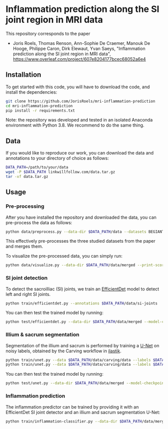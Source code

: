 # Inflammation prediction along the SI joint region in MRI data

This repository corresponds to the paper 
- Joris Roels, Thomas Renson, Ann-Sophie De Craemer, Manouk De Hooge, Philippe Caron, Dirk Elewaut, Yvan Saeys, 
  "Inflammation prediction along the SI joint region in MRI data", https://www.overleaf.com/project/607e8204177bcec68052a6e4
  
## Installation

To get started with this code, you will have to download the code, and install the dependencies: 
```bash
git clone https://github.com/JorisRoels/mri-inflammation-prediction
cd mri-inflammation-prediction
pip install -r requirements.txt
```

Note: the repository was developed and tested in an isolated Anaconda environment with Python 3.8. We recommend to do the same thing. 

## Data

If you would like to reproduce our work, you can download the data and annotations to your directory of choice as follows: 
```bash
DATA_PATH=/path/to/your/data
wget -P $DATA_PATH linkwillfollow.com/data.tar.gz
tar -xf data.tar.gz
```

## Usage

### Pre-processing

After you have installed the repository and downloaded the data, you can pre-process the data as follows:
```bash
python data/preprocess.py --data-dir $DATA_PATH/data --datasets BEGIANT,HEALTHY_CONTROLS,POPAS --merge
```
This effectively pre-processes the three studied datasets from the paper and merges them. 

To visualize the pre-processed data, you can simply run: 
```bash
python data/visualize.py --data-dir $DATA_PATH/data/merged --print-scores
```

### SI joint detection
To detect the sacroilliac (SI) joints, we train an [EfficientDet](https://openaccess.thecvf.com/content_CVPR_2020/html/Tan_EfficientDet_Scalable_and_Efficient_Object_Detection_CVPR_2020_paper.html) model to detect left and right SI joints. 
```bash
python train/efficientdet.py --annotations $DATA_PATH/data/si-joints
```

You can then test the trained model by running: 
```bash
python test/efficientdet.py --data-dir $DATA_PATH/data/merged --model-checkpoint train/logs/efficientdet/final-model.ckpt
```

### Illium & sacrum segmentation
Segmentation of the illium and sacrum is performed by training a [U-Net](https://lmb.informatik.uni-freiburg.de/people/ronneber/u-net/) on noisy labels, obtained by the Carving workflow in [ilastik](https://www.ilastik.org/). 
```bash
python train/unet.py --data $DATA_PATH/data/carving/data --labels $DATA_PATH/data/carving/labels_illium --mode illium
python train/unet.py --data $DATA_PATH/data/carving/data --labels $DATA_PATH/data/carving/labels_sacrum --mode sacrum
```

You can then test the trained model by running: 
```bash
python test/unet.py --data-dir $DATA_PATH/data/merged --model-checkpoint-illium train/logs/unet/illium/final-model.ckpt --model-checkpoint-sacrum train/logs/unet/sacrum/final-model.ckpt
```

### Inflammation prediction
The inflammation predictor can be trained by providing it with an EfficientDet SI joint detector and an illium and sacrum segmentation U-Net: 
```bash
python train/inflammation-classifier.py --data-dir $DATA_PATH/data/merged --si-joint-model train/logs/efficientdet/final-model.ckpt --model-checkpoint-illium train/logs/unet/illium/final-model.ckpt --model-checkpoint-sacrum train/logs/unet/sacrum/final-model.ckpt
```

